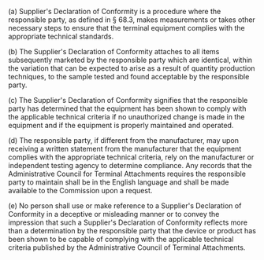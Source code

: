 (a) Supplier's Declaration of Conformity is a procedure where the responsible party, as defined in § 68.3, makes measurements or takes other necessary steps to ensure that the terminal equipment complies with the appropriate technical standards.

(b) The Supplier's Declaration of Conformity attaches to all items subsequently marketed by the responsible party which are identical, within the variation that can be expected to arise as a result of quantity production techniques, to the sample tested and found acceptable by the responsible party.

(c) The Supplier's Declaration of Conformity signifies that the responsible party has determined that the equipment has been shown to comply with the applicable technical criteria if no unauthorized change is made in the equipment and if the equipment is properly maintained and operated.

(d) The responsible party, if different from the manufacturer, may upon receiving a written statement from the manufacturer that the equipment complies with the appropriate technical criteria, rely on the manufacturer or independent testing agency to determine compliance. Any records that the Administrative Council for Terminal Attachments requires the responsible party to maintain shall be in the English language and shall be made available to the Commission upon a request.

(e) No person shall use or make reference to a Supplier's Declaration of Conformity in a deceptive or misleading manner or to convey the impression that such a Supplier's Declaration of Conformity reflects more than a determination by the responsible party that the device or product has been shown to be capable of complying with the applicable technical criteria published by the Administrative Council of Terminal Attachments.

